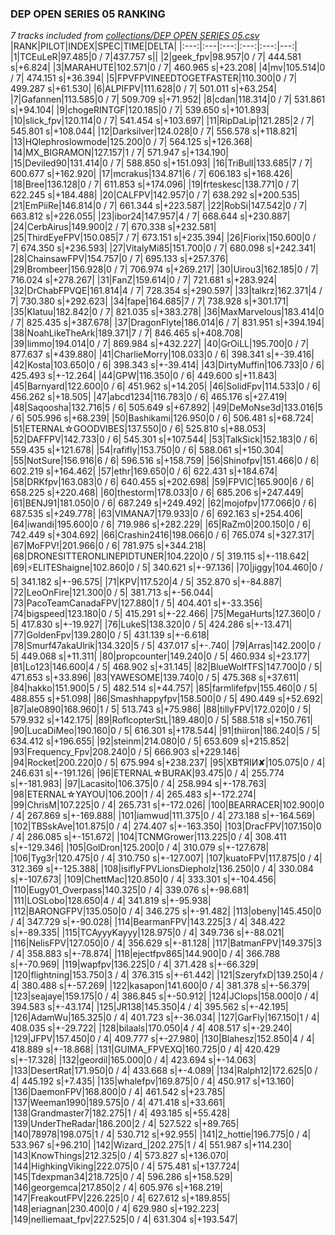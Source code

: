 ### DEP OPEN SERIES 05 RANKING
*7 tracks included from [collections/DEP OPEN SERIES 05.csv](/collections/DEP%20OPEN%20SERIES%2005.csv)*
|RANK|PILOT|INDEX|SPEC|TIME|DELTA|
|:---:|:---|:---:|:---:|:---:|---:|
|1|TCEuLeR|97.485|0 / 7|437.757 s||
|2|geek_fpv|98.957|0 / 7| 444.581 s|+6.824|
|3|MARAHUTE|102.571|0 / 7| 460.965 s|+23.208|
|4|mv|105.514|0 / 7| 474.151 s|+36.394|
|5|FPVFPVINEEDTOGETFASTER|110.300|0 / 7| 499.287 s|+61.530|
|6|ALPIFPV|111.628|0 / 7| 501.011 s|+63.254|
|7|Gafannen|113.585|0 / 7| 509.709 s|+71.952|
|8|cdan|118.314|0 / 7| 531.861 s|+94.104|
|9|chogeRINTGF|120.185|0 / 7| 539.650 s|+101.893|
|10|slick_fpv|120.114|0 / 7| 541.454 s|+103.697|
|11|RipDaLip|121.285|2 / 7| 545.801 s|+108.044|
|12|Darksilver|124.028|0 / 7| 556.578 s|+118.821|
|13|HQlephroslowmode|125.200|0 / 7| 564.125 s|+126.368|
|14|MX_BIGRAMON|127.157|1 / 7| 571.947 s|+134.190|
|15|Deviled90|131.414|0 / 7| 588.850 s|+151.093|
|16|TriBull|133.685|7 / 7| 600.677 s|+162.920|
|17|mcrakus|134.871|6 / 7| 606.183 s|+168.426|
|18|Bree|136.128|0 / 7| 611.853 s|+174.096|
|19|frteskesc|138.771|0 / 7| 622.245 s|+184.488|
|20|CALFPV|142.957|0 / 7| 638.292 s|+200.535|
|21|EmPiiRe|146.814|0 / 7| 661.344 s|+223.587|
|22|RobSi|147.542|0 / 7| 663.812 s|+226.055|
|23|ibor24|147.957|4 / 7| 668.644 s|+230.887|
|24|CerbAirus|149.900|2 / 7| 670.338 s|+232.581|
|25|ThirdEyeFPV|150.085|7 / 7| 673.151 s|+235.394|
|26|Fiorix|150.600|0 / 7| 674.350 s|+236.593|
|27|VitalyMi85|151.700|0 / 7| 680.098 s|+242.341|
|28|ChainsawFPV|154.757|0 / 7| 695.133 s|+257.376|
|29|Brombeer|156.928|0 / 7| 706.974 s|+269.217|
|30|Uirou3|162.185|0 / 7| 716.024 s|+278.267|
|31|FanZ|159.614|0 / 7| 721.681 s|+283.924|
|32|DrChabFPVQE|161.814|4 / 7| 728.354 s|+290.597|
|33|talkrz|162.371|4 / 7| 730.380 s|+292.623|
|34|fape|164.685|7 / 7| 738.928 s|+301.171|
|35|Klatuu|182.842|0 / 7| 821.035 s|+383.278|
|36|MaxMarvelous|183.414|0 / 7| 825.435 s|+387.678|
|37|DragonFlyte|186.014|6 / 7| 831.951 s|+394.194|
|38|NoahLikeTheArk|189.371|7 / 7| 846.465 s|+408.708|
|39|limmo|194.014|0 / 7| 869.984 s|+432.227|
|40|GrOiLL|195.700|0 / 7| 877.637 s|+439.880|
|41|CharlieMorry|108.033|0 / 6| 398.341 s|+-39.416|
|42|Kosta|103.650|0 / 6| 398.343 s|+-39.414|
|43|DirtyMuffin|106.733|0 / 6| 425.493 s|+-12.264|
|44|GPW|116.350|0 / 6| 449.600 s|+11.843|
|45|Barnyard|122.600|0 / 6| 451.962 s|+14.205|
|46|SolidFpv|114.533|0 / 6| 456.262 s|+18.505|
|47|abcd1234|116.783|0 / 6| 465.176 s|+27.419|
|48|Saqoosha|132.716|5 / 6| 505.649 s|+67.892|
|49|DeMoNse3d|133.016|5 / 6| 505.996 s|+68.239|
|50|Bashikami|126.950|0 / 6| 506.481 s|+68.724|
|51|ETERNAL☆GOODVIBES|137.550|0 / 6| 525.810 s|+88.053|
|52|DAFFPV|142.733|0 / 6| 545.301 s|+107.544|
|53|TalkSick|152.183|0 / 6| 559.435 s|+121.678|
|54|rafifly|153.750|0 / 6| 588.061 s|+150.304|
|55|NotSure|156.916|6 / 6| 596.516 s|+158.759|
|56|Shinofpv|151.466|0 / 6| 602.219 s|+164.462|
|57|ethr|169.650|0 / 6| 622.431 s|+184.674|
|58|DRKfpv|163.083|0 / 6| 640.455 s|+202.698|
|59|FPVlC|165.900|6 / 6| 658.225 s|+220.468|
|60|thestorm|178.033|0 / 6| 685.206 s|+247.449|
|61|BENJ91|181.050|0 / 6| 687.249 s|+249.492|
|62|mojofpv|177.066|0 / 6| 687.535 s|+249.778|
|63|VIMANA7|179.933|0 / 6| 692.163 s|+254.406|
|64|iwandi|195.600|0 / 6| 719.986 s|+282.229|
|65|RaZm0|200.150|0 / 6| 742.449 s|+304.692|
|66|Crashin2416|198.066|0 / 6| 765.074 s|+327.317|
|67|MoFPV!|201.966|0 / 6| 781.975 s|+344.218|
|68|DRONESITTERONLINEPIDTUNER|104.220|0 / 5| 319.115 s|+-118.642|
|69|⚡ELITEShaigne|102.860|0 / 5| 340.621 s|+-97.136|
|70|jiggy|104.460|0 / 5| 341.182 s|+-96.575|
|71|KPV|117.520|4 / 5| 352.870 s|+-84.887|
|72|LeoOnFire|121.300|0 / 5| 381.713 s|+-56.044|
|73|PacoTeamCanadaFPV|127.880|1 / 5| 404.401 s|+-33.356|
|74|bigspeed|123.180|0 / 5| 415.291 s|+-22.466|
|75|MegaHurts|127.360|0 / 5| 417.830 s|+-19.927|
|76|LukeS|138.320|0 / 5| 424.286 s|+-13.471|
|77|GoldenFpv|139.280|0 / 5| 431.139 s|+-6.618|
|78|Smurf47akaUlrik|134.320|5 / 5| 437.017 s|+-.740|
|79|Arras|142.200|0 / 5| 449.068 s|+11.311|
|80|propcounter|149.240|0 / 5| 460.934 s|+23.177|
|81|Lo123|146.600|4 / 5| 468.902 s|+31.145|
|82|BlueWolfTFS|147.700|0 / 5| 471.653 s|+33.896|
|83|YAWESOME|139.740|0 / 5| 475.368 s|+37.611|
|84|hakko|151.900|5 / 5| 482.514 s|+44.757|
|85|farmlifefpv|155.460|0 / 5| 488.855 s|+51.098|
|86|Smashhappyfpv|158.500|0 / 5| 490.449 s|+52.692|
|87|ale0890|168.960|1 / 5| 513.743 s|+75.986|
|88|tillyFPV|172.020|0 / 5| 579.932 s|+142.175|
|89|RoflcopterStL|189.480|0 / 5| 588.518 s|+150.761|
|90|LucaDiMeo|190.160|0 / 5| 616.301 s|+178.544|
|91|thiiron|186.240|5 / 5| 634.412 s|+196.655|
|92|steinm|214.080|0 / 5| 653.609 s|+215.852|
|93|Frequency_Fpv|208.240|0 / 5| 666.903 s|+229.146|
|94|Rocket|200.220|0 / 5| 675.994 s|+238.237|
|95|XB₸ЯIИ✘|105.075|0 / 4| 246.631 s|+-191.126|
|96|ETERNAL☆BURAK|93.475|0 / 4| 255.774 s|+-181.983|
|97|Lacasito|106.375|0 / 4| 258.994 s|+-178.763|
|98|ETERNAL☆YAYOU|106.200|1 / 4| 265.483 s|+-172.274|
|99|ChrisM|107.225|0 / 4| 265.731 s|+-172.026|
|100|BEARRACER|102.900|0 / 4| 267.869 s|+-169.888|
|101|iamwud|111.375|0 / 4| 273.188 s|+-164.569|
|102|TBSskAve|101.875|0 / 4| 274.407 s|+-163.350|
|103|DracFPV|107.150|0 / 4| 286.085 s|+-151.672|
|104|TCNMGrower|113.225|0 / 4| 308.411 s|+-129.346|
|105|GolDron|125.200|0 / 4| 310.079 s|+-127.678|
|106|Tyg3r|120.475|0 / 4| 310.750 s|+-127.007|
|107|kuatoFPV|117.875|0 / 4| 312.369 s|+-125.388|
|108|isiflyFPVLionsDiepholz|136.250|0 / 4| 330.084 s|+-107.673|
|109|ChettMac|120.850|0 / 4| 333.301 s|+-104.456|
|110|Eugy01_Overpass|140.325|0 / 4| 339.076 s|+-98.681|
|111|LOSLobo|128.650|4 / 4| 341.819 s|+-95.938|
|112|BARONGFPV|135.050|0 / 4| 346.275 s|+-91.482|
|113|obeny|145.450|0 / 4| 347.729 s|+-90.028|
|114|BearmanFPV|143.225|3 / 4| 348.422 s|+-89.335|
|115|TCAyyyKayyy|128.975|0 / 4| 349.736 s|+-88.021|
|116|NelisFPV|127.050|0 / 4| 356.629 s|+-81.128|
|117|BatmanFPV|149.375|3 / 4| 358.883 s|+-78.874|
|118|ejectfpv865|144.900|0 / 4| 366.788 s|+-70.969|
|119|wapfpv|136.225|0 / 4| 371.428 s|+-66.329|
|120|flightning|153.750|3 / 4| 376.315 s|+-61.442|
|121|SzeryfxD|139.250|4 / 4| 380.488 s|+-57.269|
|122|kasapon|141.600|0 / 4| 381.378 s|+-56.379|
|123|seajaye|159.175|0 / 4| 386.845 s|+-50.912|
|124|JClops|158.000|0 / 4| 394.583 s|+-43.174|
|125|JR138|145.350|4 / 4| 395.562 s|+-42.195|
|126|AdamWu|165.325|0 / 4| 401.723 s|+-36.034|
|127|GarFly|167.150|1 / 4| 408.035 s|+-29.722|
|128|bilaals|170.050|4 / 4| 408.517 s|+-29.240|
|129|JFPV|157.450|0 / 4| 409.777 s|+-27.980|
|130|Blahesz|152.850|4 / 4| 418.889 s|+-18.868|
|131|GUIMA_FPVEXQ|160.725|0 / 4| 420.429 s|+-17.328|
|132|geordil|165.000|0 / 4| 423.694 s|+-14.063|
|133|DesertRat|171.950|0 / 4| 433.668 s|+-4.089|
|134|Ralph12|172.625|0 / 4| 445.192 s|+7.435|
|135|whalefpv|169.875|0 / 4| 450.917 s|+13.160|
|136|DaemonFPV|168.800|0 / 4| 461.542 s|+23.785|
|137|Weeman1990|189.575|0 / 4| 471.418 s|+33.661|
|138|Grandmaster7|182.275|1 / 4| 493.185 s|+55.428|
|139|UnderTheRadar|186.200|2 / 4| 527.522 s|+89.765|
|140|78978|198.075|1 / 4| 530.712 s|+92.955|
|141|2_hottie|196.775|0 / 4| 533.967 s|+96.210|
|142|Wizard_|202.275|1 / 4| 551.987 s|+114.230|
|143|KnowThings|212.325|0 / 4| 573.827 s|+136.070|
|144|HighkingViking|222.075|0 / 4| 575.481 s|+137.724|
|145|Tdexpman34|218.725|0 / 4| 596.286 s|+158.529|
|146|georgemca|217.850|2 / 4| 605.976 s|+168.219|
|147|FreakoutFPV|226.225|0 / 4| 627.612 s|+189.855|
|148|eriagnan|230.400|0 / 4| 629.980 s|+192.223|
|149|nelliemaat_fpv|227.525|0 / 4| 631.304 s|+193.547|

